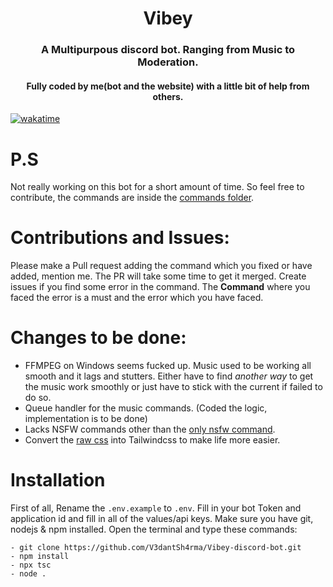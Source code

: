 <h1 align="center"> Vibey </h1>
<h3 align="center"> A Multipurpous discord bot. Ranging from Music to Moderation. </h3>
<h4 align="center"> Fully coded by me(bot and the website) with a little bit of help from others.</h4>

[![wakatime](https://wakatime.com/badge/github/V3dantSh4rma/Octal-v2.svg)](https://wakatime.com/badge/github/V3dantSh4rma/Octal-v2)

# P.S
Not really working on this bot for a short amount of time. So feel free to contribute, the commands are inside the [commands folder](./src/commands/).

# Contributions and Issues:
Please make a Pull request adding the command which you fixed or have added, mention me. The PR will take some time to get it merged. Create issues if you find some error in the command. The **Command** where you faced the error is a must and the error which you have faced. 

# Changes to be done:
- FFMPEG on Windows seems fucked up. Music used to be working all smooth and it lags and stutters. Either have to find _another way_ to get the music work smoothly or just have to stick with the current if failed to do so. 
- Queue handler for the music commands. (Coded the logic, implementation is to be done)
- Lacks NSFW commands other than the [only nsfw command](./src/commands/api/secret.ts).
- Convert the [raw css](./src/static/stylings/styling.css) into Tailwindcss to make life more easier.

# Installation
First of all, Rename the ``.env.example`` to ``.env``. Fill in your bot Token and application id and fill in all of the values/api keys.
Make sure you have git, nodejs & npm installed. Open the terminal and type these commands:
```
- git clone https://github.com/V3dantSh4rma/Vibey-discord-bot.git
- npm install
- npx tsc
- node .
```
